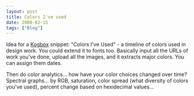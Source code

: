 ```yaml
---
layout: post
title: Colors I've used
date: 2008-02-15
tags: ["Blog"]
---
```


Idea for a [Kogbox](http://www.kogbox.com) snippet: "Colors I've Used" - a timeline of colors used in design work. You could extend it to fonts too. Basically input all the URLs of work you've done, upload all the images, and it extracts major colors. You can assign them dates. 

 Then do color analytics... how have your color choices changed over time? Spectral graphs... by RGB, saturation, color spread (what diversity of colors you've used), percent change based on hexidecimal values... 